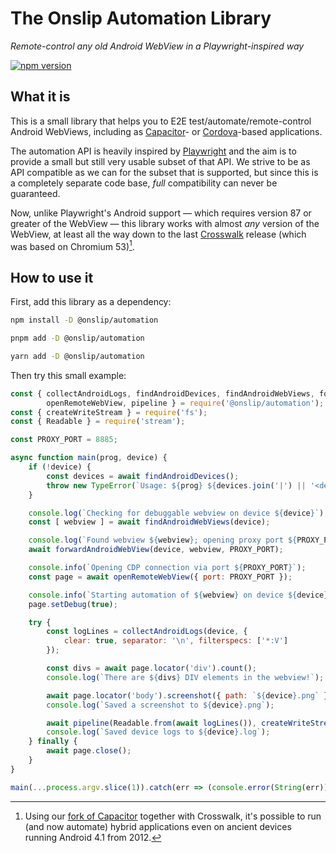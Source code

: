 # The Onslip Automation Library

*Remote-control any old Android WebView in a Playwright-inspired way*

[![npm version](https://badge.fury.io/js/%40onslip%2Fautomation.svg)](https://badge.fury.io/js/%40onslip%2Fautomation)

## What it is

This is a small library that helps you to E2E test/automate/remote-control Android WebViews, including as [Capacitor]-
or [Cordova]-based applications.

The automation API is heavily inspired by [Playwright] and the aim is to provide a small but still very usable subset of
that API. We strive to be as API compatible as we can for the subset that is supported, but since this is a completely
separate code base, *full* compatibility can never be guaranteed.

Now, unlike Playwright's Android support — which requires version 87 or greater of the WebView — this library works with
almost *any* version of the WebView, at least all the way down to the last [Crosswalk] release (which was based on
Chromium 53)[^1].

## How to use it

First, add this library as a dependency:

```sh
npm install -D @onslip/automation
```

```sh
pnpm add -D @onslip/automation
```

```sh
yarn add -D @onslip/automation
```

Then try this small example:

```js
const { collectAndroidLogs, findAndroidDevices, findAndroidWebViews, forwardAndroidWebView,
        openRemoteWebView, pipeline } = require('@onslip/automation');
const { createWriteStream } = require('fs');
const { Readable } = require('stream');

const PROXY_PORT = 8885;

async function main(prog, device) {
    if (!device) {
        const devices = await findAndroidDevices();
        throw new TypeError(`Usage: ${prog} ${devices.join('|') || '<device>'}`);
    }

    console.log(`Checking for debuggable webview on device ${device}`);
    const [ webview ] = await findAndroidWebViews(device);

    console.log(`Found webview ${webview}; opening proxy port ${PROXY_PORT}`);
    await forwardAndroidWebView(device, webview, PROXY_PORT);

    console.info(`Opening CDP connection via port ${PROXY_PORT}`);
    const page = await openRemoteWebView({ port: PROXY_PORT });

    console.info(`Starting automation of ${webview} on device ${device}`);
    page.setDebug(true);

    try {
        const logLines = collectAndroidLogs(device, {
            clear: true, separator: '\n', filterspecs: ['*:V']
        });

        const divs = await page.locator('div').count();
        console.log(`There are ${divs} DIV elements in the webview!`);

        await page.locator('body').screenshot({ path: `${device}.png` });
        console.log(`Saved a screenshot to ${device}.png`);

        await pipeline(Readable.from(await logLines()), createWriteStream(`${device}.log`));
        console.log(`Saved device logs to ${device}.log`);
    } finally {
        await page.close();
    }
}

main(...process.argv.slice(1)).catch(err => (console.error(String(err)), 70)).then(process.exit);
```

[Capacitor]:  https://capacitorjs.com/
[Cordova]:    https://cordova.apache.org/
[Crosswalk]:  https://github.com/crosswalk-project
[Playwright]: https://playwright.dev/

[^1]: Using our [fork of Capacitor](https://github.com/Onslip/capacitor-android-v16) together with Crosswalk, it's
      possible to run (and now automate) hybrid applications even on ancient devices running Android 4.1 from 2012.
